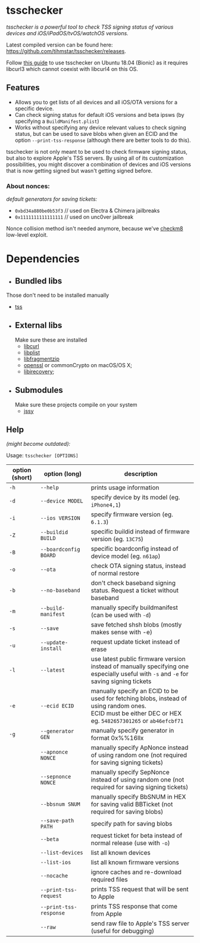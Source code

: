 # tsschecker  
_tsschecker is a powerful tool to check TSS signing status of various devices and iOS/iPadOS/tvOS/watchOS versions._

Latest compiled version can be found here: https://github.com/tihmstar/tsschecker/releases.

Follow [this guide](https://dev.to/jake/using-libcurl3-and-libcurl4-on-ubuntu-1804-bionic-184g) to use tsschecker on Ubuntu 18.04 (Bionic) as it requires libcurl3 which cannot coexist with libcurl4 on this OS.

## Features  
* Allows you to get lists of all devices and all iOS/OTA versions for a specific device.
* Can check signing status for default iOS versions and beta ipsws (by specifying a `BuildManifest.plist`)
* Works without specifying any device relevant values to check signing status, but can be used to save blobs when given an ECID and the option `--print-tss-response` (although there are better tools to do this).

tsschecker is not only meant to be used to check firmware signing status, but also to explore Apple's TSS servers.
By using all of its customization possibilities, you might discover a combination of devices and iOS versions that is now getting signed but wasn't getting signed before. 

### About nonces:
_default generators for saving tickets:_
* `0xbd34a880be0b53f3` // used on Electra & Chimera jailbreaks
* `0x1111111111111111` // used on unc0ver jailbreak

Nonce collision method isn't needed anymore, because we've [checkm8](https://github.com/axi0mx/ipwndfu) low-level exploit.

# Dependencies
*  ## Bundled libs
  Those don't need to be installed manually
  * [tss](https://github.com/libimobiledevice)
* ## External libs
  Make sure these are installed
  * [libcurl](https://curl.haxx.se/libcurl/)
  * [libplist](https://github.com/libimobiledevice/libplist)
  * [libfragmentzip](https://github.com/tihmstar/libfragmentzip)
  * [openssl](https://github.com/openssl/openssl) or commonCrypto on macOS/OS X;
  * [libirecovery](https://github.com/libimobiledevice/libirecovery);
* ## Submodules
  Make sure these projects compile on your system
  * [jssy](https://github.com/tihmstar/jssy)

## Help  
_(might become outdated):_

Usage: `tsschecker [OPTIONS]`

| option (short) | option (long)             | description                                                                       |
|----------------|---------------------------|-----------------------------------------------------------------------------------|
|  `-h`          | `--help`                  | prints usage information                                                          |        
|  `-d`          | `--device MODEL`          | specify device by its model (eg. `iPhone4,1`)                                     |
|  `-i`          | `--ios VERSION`           | specify firmware version (eg. `6.1.3`)                                                 |
|  `-Z`	   | `--buildid BUILD `	| specific buildid instead of firmware version (eg. `13C75`)							               |
|  `-B` 	   | `--boardconfig BOARD `	   | specific boardconfig instead of device model (eg. `n61ap`)						             |
|  `-o`          | `--ota`	                 | check OTA signing status, instead of normal restore                               |
|  `-b`          | `--no-baseband`           | don't check baseband signing status. Request a ticket without baseband            |
|  `-m`          | `--build-manifest`   | manually specify buildmanifest (can be used with `-d`)                           | 
|  `-s`          | `--save`		     		       | save fetched shsh blobs (mostly makes sense with -e)                              |
|  `-u`          | `--update-install         `| request update ticket instead of erase                          |  
|  `-l`	   | `--latest`  				       | use latest public firmware version instead of manually specifying one<br>especially useful with `-s` and `-e` for saving signing tickets                                                                                              |
|  `-e`          | `--ecid ECID`	         | manually specify an ECID to be used for fetching blobs, instead of using random ones. <br>ECID must be either DEC or HEX eg. `5482657301265` or `ab46efcbf71`                                                          |
|  `-g`          | `--generator GEN`        | manually specify generator in format 0x%%16llx                                                                                                        |
|      			     | `--apnonce NONCE`   		   | manually specify ApNonce instead of using random one (not required for saving signing tickets) |
|      			     | `--sepnonce NONCE`        | manually specify SepNonce instead of using random one (not required for saving signing tickets) 		                                                                                                                                  |
|                           | `--bbsnum SNUM`        | manually specify BbSNUM in HEX for saving valid BBTicket (not required for saving blobs)                                                                                                                                   |
|      			     | `--save-path PATH`        | specify path for saving blobs 		 											 |
|                |`--beta`	             | request ticket for beta instead of normal release (use with `-o`)                |
|                |`--list-devices`          | list all known devices                                                            |
|                |`--list-ios`	             | list all known firmware versions                                                       |
|                |`--nocache`       	     | ignore caches and re-download required files                                      |
|                |`--print-tss-request`      | prints TSS request that will be sent to Apple                                      |
|                |`--print-tss-response`     | prints TSS response that come from Apple                                  |
|                |`--raw`     | send raw file to Apple's TSS server (useful for debugging)                                 |
